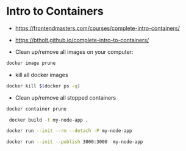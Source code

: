 # Intro to Containers

* <https://frontendmasters.com/courses/complete-intro-containers/>
* <https://btholt.github.io/complete-intro-to-containers/>

* Clean up/remove all images on your computer:

```bash
docker image prune
```

* kill all docker images

```bash
docker kill $(docker ps -q)
```

* Clean up/remove all stopped containers

```bash
docker container prune
```

```bash
 docker build -t my-node-app .
 ```

 ```bash
 docker run --init --rm --detach -P my-node-app
 ```

 ```bash
 docker run --init --publish 3000:3000  my-node-app
 ```